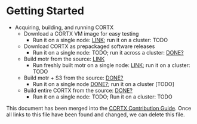 # Getting Started

- Acquiring, building, and running CORTX
    - Download a CORTX VM image for easy testing
        - Run it on a single node: [LINK](doc/CORTX_on_Open_Virtual_Appliance.rst); run it on a cluster: TODO
    - Download CORTX as prepackaged software releases
        - Run it on a single node: TODO; run it across a cluster: [DONE?](doc/scaleout/README.rst)
    - Build motr from the source: [LINK](https://github.com/Seagate/cortx-motr/blob/main/doc/Quick-Start-Guide.rst)
        - Run freshly built motr on a single node: [LINK](https://github.com/Seagate/cortx-motr/blob/main/doc/Quick-Start-Guide.rst); run it on a cluster: TODO
    - Build motr + S3 from the source: [DONE?](https://github.com/Seagate/cortx-s3server/blob/main/docs/CORTX-S3%20Server%20Quick%20Start%20Guide.md)
        - Run it on a single node [DONE?](https://github.com/Seagate/cortx-s3server/blob/main/docs/CORTX-S3%20Server%20Quick%20Start%20Guide.md); run it on a cluster [TODO]
    - Build entire CORTX from the source: [DONE?](https://github.com/Seagate/cortx-hare/blob/main/README.md)
        - Run it on a single node: TODO; Run it on a cluster: TODO

This document has been merged into the [CORTX Contribution Guide](CONTRIBUTING.md).  Once all links to this file have been found and changed, we can delete this file.
